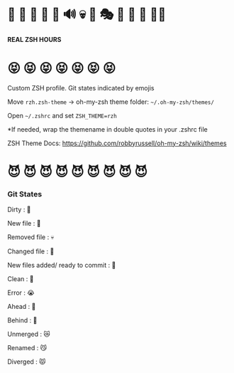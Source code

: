# 😤 👿 💉 🔌 🔋 🔊 💀 🚨 🎭 🗿 🔫 👅 💯🍑
#### REAL ZSH HOURS 
# 😝 😝 😝 😝 😝 😝 😝
Custom ZSH profile. Git states indicated by emojis

Move `rzh.zsh-theme` -> oh-my-zsh theme folder: `~/.oh-my-zsh/themes/`

Open `~/.zshrc` and set `ZSH_THEME=rzh`

*If needed, wrap the themename in double quotes in your .zshrc file


ZSH Theme Docs: https://github.com/robbyrussell/oh-my-zsh/wiki/themes

# 😈 😈 😈 😈 😈 😈 😈 😈 😈

### Git States  

Dirty : 💉
 

New file : 🔋
 
 
Removed file : 💀
 
 
Changed file : 🚨
 
 
New files added/ ready to commit : 🗿
 
 
Clean : 🍑

Error : 😭

Ahead : 🌝

Behind : 🌚

Unmerged : 😿

Renamed : 😼

Diverged : 😾
